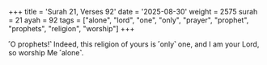 +++
title = 'Surah 21, Verses 92'
date = '2025-08-30'
weight = 2575
surah = 21
ayah = 92
tags = ["alone", "lord", "one", "only", "prayer", "prophet", "prophets", "religion", "worship"]
+++

˹O prophets!˺ Indeed, this religion of yours is ˹only˺ one, and I am your Lord, so worship Me ˹alone˺.